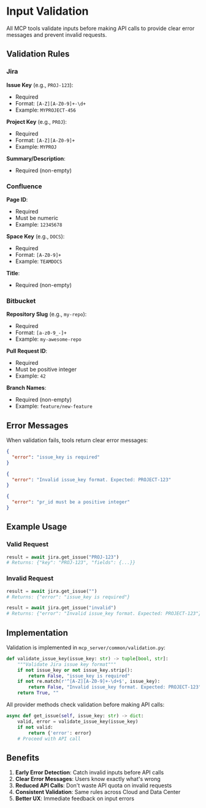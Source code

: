 # Input Validation

All MCP tools validate inputs before making API calls to provide clear error messages and prevent invalid requests.

## Validation Rules

### Jira

**Issue Key** (e.g., `PROJ-123`):
- Required
- Format: `[A-Z][A-Z0-9]+-\d+`
- Example: `MYPROJECT-456`

**Project Key** (e.g., `PROJ`):
- Required
- Format: `[A-Z][A-Z0-9]+`
- Example: `MYPROJ`

**Summary/Description**:
- Required (non-empty)

### Confluence

**Page ID**:
- Required
- Must be numeric
- Example: `12345678`

**Space Key** (e.g., `DOCS`):
- Required
- Format: `[A-Z0-9]+`
- Example: `TEAMDOCS`

**Title**:
- Required (non-empty)

### Bitbucket

**Repository Slug** (e.g., `my-repo`):
- Required
- Format: `[a-z0-9_-]+`
- Example: `my-awesome-repo`

**Pull Request ID**:
- Required
- Must be positive integer
- Example: `42`

**Branch Names**:
- Required (non-empty)
- Example: `feature/new-feature`

## Error Messages

When validation fails, tools return clear error messages:

```json
{
  "error": "issue_key is required"
}
```

```json
{
  "error": "Invalid issue_key format. Expected: PROJECT-123"
}
```

```json
{
  "error": "pr_id must be a positive integer"
}
```

## Example Usage

### Valid Request
```python
result = await jira.get_issue("PROJ-123")
# Returns: {"key": "PROJ-123", "fields": {...}}
```

### Invalid Request
```python
result = await jira.get_issue("")
# Returns: {"error": "issue_key is required"}

result = await jira.get_issue("invalid")
# Returns: {"error": "Invalid issue_key format. Expected: PROJECT-123"}
```

## Implementation

Validation is implemented in `mcp_server/common/validation.py`:

```python
def validate_issue_key(issue_key: str) -> tuple[bool, str]:
    """Validate Jira issue key format"""
    if not issue_key or not issue_key.strip():
        return False, "issue_key is required"
    if not re.match(r'^[A-Z][A-Z0-9]+-\d+$', issue_key):
        return False, "Invalid issue_key format. Expected: PROJECT-123"
    return True, ""
```

All provider methods check validation before making API calls:

```python
async def get_issue(self, issue_key: str) -> dict:
    valid, error = validate_issue_key(issue_key)
    if not valid:
        return {'error': error}
    # Proceed with API call
```

## Benefits

1. **Early Error Detection**: Catch invalid inputs before API calls
2. **Clear Error Messages**: Users know exactly what's wrong
3. **Reduced API Calls**: Don't waste API quota on invalid requests
4. **Consistent Validation**: Same rules across Cloud and Data Center
5. **Better UX**: Immediate feedback on input errors
